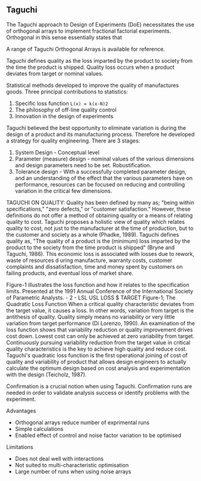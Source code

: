 
Taguchi
-------

The Taguchi approach to Design of Experiments (DoE) necessitates the use of
orthogonal arrays to implement fractional factorial experiments. Orthogonal in
this sense essentially states that 


A range of Taguchi Orthogonal Arrays is available for reference.






Taguchi defines quality as the loss imparted by the product to society from the
time the product is shipped. Quality loss occurs when a product deviates from
target or nominal values.

Statistical methods developed to improve the quality of manufactures goods.
Three principal contributions to statistics:

1. Specific loss function `L(x) = k(x-N)2`
2. The philosophy of off-line quality control
3. Innovation in the design of experiments

Taguchi believed the best opportunity to eliminate variation is during the
design of a product and its manufacturing process. Therefore he developed a
strategy for quality engineering. There are 3 stages:

1. System Design - Conceptual level
2. Parameter (measure) design - nominal values of the various dimensions and
design parameters need to be set. Robustification.
3. Tolerance design - With a successfully completed parameter design, and an
understanding of the effect that the various parameters have on performance,
resources can be focused on reducing and controlling variation in the critical
few dimensions.

TAGUCHI ON QUALITY: Quality has been defined by many as; "being within
specifications," "zero defects," or "customer satisfaction." However, these
definitions do not offer a method of obtaining quality or a means of relating
quality to cost. Taguchi proposes a holistic view of quality which relates
quality to cost, not just to the manufacturer at the time of production, but to
the customer and society as a whole (Phadke, 1989). Taguchi defines quality as,
"The quality of a product is the (minimum) loss imparted by the product to the
society from the time product is shipped" (Bryne and Taguchi, 1986). This
economic loss is associated with losses due to rework, waste of resources d uring
manufacture, warranty costs, customer complaints and dissatisfaction, time and
money spent by customers on failing products, and eventual loss of market share.

Figure-1 illustrates the loss function and how it relates to the specification
limits. Presented at the 1991 Annual Conference of the International Society of
Parametric Analysts. - 2 - LSL USL LOSS $ TARGET Figure-1; The Quadratic Loss
Function When a critical quality characteristic deviates from the target value,
it causes a loss. In other words, variation from target is the antithesis of
quality. Quality simply means no variability or very little variation from
target performance (Di Lorenzo, 1990). An examination of the loss function shows
that variability reduction or quality improvement drives cost down. Lowest cost
can only be achieved at zero variability from target. Continuously pursuing
variability reduction from the target value in critical quality characteristics
is the key to achieve high quality and reduce cost. Taguchi's quadratic loss
function is the first operational joining of cost of quality and variability of
product that allows design engineers to actually calculate the optimum design
based on cost analysis and experimentation with the design (Teicholz, 1987).

Confirmation is a crucial notion when using Taguchi. Confirmation runs are needed
in order to validate analysis success or identify problems with the experiment.

Advantages
* Orthogonal arrays reduce number of exprimental runs
* Simple calculations
* Enabled effect of control and noise factor variation to be optimised

Limitations
* Does not deal well with interactions
* Not suited to multi-characteristic optimisation
* Large number of runs when using noise arrays
